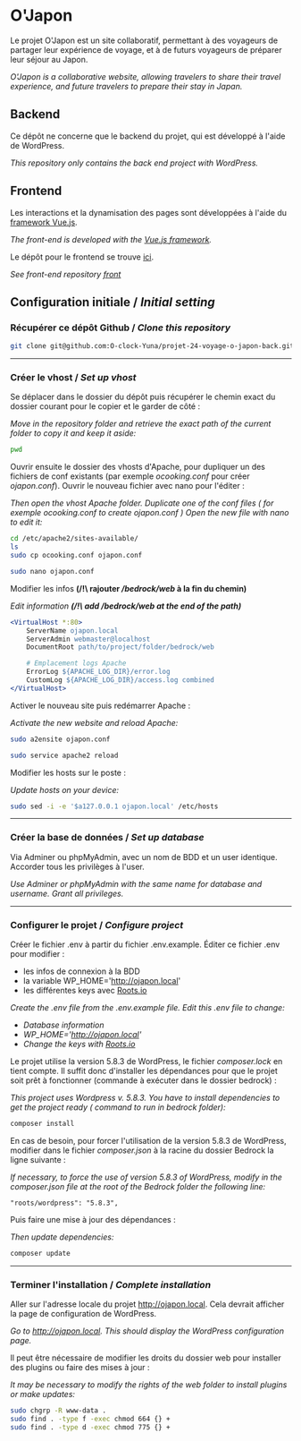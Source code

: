 # O'Japon

Le projet O'Japon est un site collaboratif, permettant à des voyageurs de partager leur expérience de voyage, et à de futurs voyageurs de préparer leur séjour au Japon.

_O'Japon is a collaborative website, allowing travelers to share their travel experience, and future travelers to prepare their stay in Japan._

## Backend

Ce dépôt ne concerne que le backend du projet, qui est développé à l'aide de WordPress.

_This repository only contains the back end project with WordPress._

## Frontend

Les interactions et la dynamisation des pages sont développées à l'aide du [framework Vue.js](https://vuejs.org/).

_The front-end is developed with the [Vue.js framework](https://vuejs.org/)._

Le dépôt pour le frontend se trouve [ici](https://github.com/AurelieCuignet/o-japon-front).

_See front-end repository [front](https://github.com/AurelieCuignet/o-japon-front)_

## Configuration initiale / _Initial setting_

### Récupérer ce dépôt Github / _Clone this repository_

```bash
git clone git@github.com:O-clock-Yuna/projet-24-voyage-o-japon-back.git
```

---

### Créer le vhost / _Set up vhost_

Se déplacer dans le dossier du dépôt puis récupérer le chemin exact du dossier courant pour le copier et le garder de côté :

_Move in the repository folder and retrieve the exact path of the current folder to copy it and keep it aside:_

```bash
pwd
```

Ouvrir ensuite le dossier des vhosts d'Apache, pour dupliquer un des fichiers de conf existants (par exemple _ocooking.conf_ pour créer _ojapon.conf_). Ouvrir le nouveau fichier avec nano pour l'éditer :

_Then open the vhost Apache folder. Duplicate one of the conf files ( for exemple _ocooking.conf_ to create _ojapon.conf_ )
Open the new file with nano to edit it:_

```bash
cd /etc/apache2/sites-available/
ls
sudo cp ocooking.conf ojapon.conf 

sudo nano ojapon.conf
```

Modifier les infos **(/!\ rajouter _/bedrock/web_ à la fin du chemin)**

_Edit information **(/!\ add /bedrock/web at the end of the path)**_

```apache
<VirtualHost *:80>
	ServerName ojapon.local
	ServerAdmin webmaster@localhost
	DocumentRoot path/to/project/folder/bedrock/web

	# Emplacement logs Apache
	ErrorLog ${APACHE_LOG_DIR}/error.log
	CustomLog ${APACHE_LOG_DIR}/access.log combined
</VirtualHost>
```

Activer le nouveau site puis redémarrer Apache :

_Activate the new website and reload Apache:_

```bash
sudo a2ensite ojapon.conf

sudo service apache2 reload
```

Modifier les hosts sur le poste :

_Update hosts on your device:_

```bash
sudo sed -i -e '$a127.0.0.1 ojapon.local' /etc/hosts
```

---

### Créer la base de données / _Set up database_

Via Adminer ou phpMyAdmin, avec un nom de BDD et un user identique. Accorder tous les privilèges à l'user.

_Use Adminer or phpMyAdmin with the same name for database and username. Grant all privileges._

---

### Configurer le projet / _Configure project_

Créer le fichier .env à partir du fichier .env.example. Éditer ce fichier .env pour modifier :

* les infos de connexion à la BDD
* la variable WP_HOME='http://ojapon.local'
* les différentes keys avec [Roots.io](https://roots.io/salts.html)

_Create the .env file from the .env.example file. Edit this .env file to change:_

* _Database information_
* _WP_HOME='http://ojapon.local'_
* _Change the keys with [Roots.io](https://roots.io/salts.html)_

Le projet utilise la version 5.8.3 de WordPress, le fichier _composer.lock_ en tient compte. Il suffit donc d'installer les dépendances pour que le projet soit prêt à fonctionner (commande à exécuter dans le dossier bedrock) :

_This project uses Wordpress v. 5.8.3. You have to install dependencies to get the project ready ( command to run in bedrock folder):_

```bash
composer install
```

En cas de besoin, pour forcer l'utilisation de la version 5.8.3 de WordPress, modifier dans le fichier _composer.json_ à la racine du dossier Bedrock la ligne suivante :

_If necessary, to force the use of version 5.8.3 of WordPress, modify in the _composer.json_ file at the root of the Bedrock folder the following line:_

```composer
"roots/wordpress": "5.8.3",
```

Puis faire une mise à jour des dépendances :

_Then update dependencies:_

```bash
composer update
```

---

### Terminer l'installation / _Complete installation_

Aller sur l'adresse locale du projet http://ojapon.local. Cela devrait afficher la page de configuration de WordPress.

_Go to http://ojapon.local. This should display the WordPress configuration page._

Il peut être nécessaire de modifier les droits du dossier web pour installer des plugins ou faire des mises à jour :

_It may be necessary to modify the rights of the web folder to install plugins or make updates:_

```bash 
sudo chgrp -R www-data .
sudo find . -type f -exec chmod 664 {} +
sudo find . -type d -exec chmod 775 {} +
```
